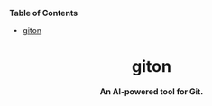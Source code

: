 <!-- START doctoc generated TOC please keep comment here to allow auto update -->
<!-- DON'T EDIT THIS SECTION, INSTEAD RE-RUN doctoc TO UPDATE -->
**Table of Contents**

- [giton](#giton)

<!-- END doctoc generated TOC please keep comment here to allow auto update -->

<h1 align="center">giton</h1>
<div align="center">
 <strong>
    An AI-powered tool for Git.
 </strong>
</div>
<br/>
